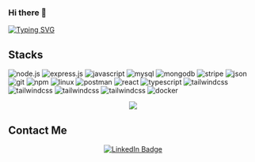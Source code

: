 ### Hi there 👋

[![Typing SVG](https://readme-typing-svg.demolab.com/?lines=I'm+Wajeeh+UL+Hassan)](https://git.io/typing-svg)

## Stacks

[Solidity]: https://img.shields.io/badge/Solidity-000000?style=for-the-badge&logo=Solidity

![node.js](https://img.shields.io/badge/-node.js-000?&style=for-the-badge&logo=node.js)
![express.js](https://img.shields.io/badge/-express.js-000?&style=for-the-badge&logo=express.js)
![javascript](https://img.shields.io/badge/-javascript-000?&style=for-the-badge&logo=javascript)
![mysql](https://img.shields.io/badge/-mysql-000?&style=for-the-badge&logo=mysql)
![mongodb](https://img.shields.io/badge/-mongodb-000?&style=for-the-badge&logo=mongodb)
![stripe](https://img.shields.io/badge/-stripe-000?&style=for-the-badge&logo=stripe)
![json](https://img.shields.io/badge/-json-000?&style=for-the-badge&logo=json)
![git](https://img.shields.io/badge/-git-000?&style=for-the-badge&logo=git)
![npm](https://img.shields.io/badge/-npm-000?&style=for-the-badge&logo=npm)
![linux](https://img.shields.io/badge/-linux-000?&style=for-the-badge&logo=linux)
![postman](https://img.shields.io/badge/-postman-000?&style=for-the-badge&logo=postman)
![react](https://img.shields.io/badge/-react-000?&style=for-the-badge&logo=react)
![typescript](https://img.shields.io/badge/-typescript-000?&style=for-the-badge&logo=typescript)
![tailwindcss](https://img.shields.io/badge/-html5-000?&style=for-the-badge&logo=html5)
![tailwindcss](https://img.shields.io/badge/-css3-000?&style=for-the-badge&logo=css3)
![tailwindcss](https://img.shields.io/badge/-bootstrap-000?&style=for-the-badge&logo=bootstrap)
![tailwindcss](https://img.shields.io/badge/-tailwindcss-000?&style=for-the-badge&logo=tailwindcss)
![docker](https://img.shields.io/badge/-docker-000?&style=for-the-badge&logo=docker)

<p align="center"> <img src="https://komarev.com/ghpvc/?username=cwajeeh&label=Profile%20views&color=0e75b6&style=flat" /> </p>

<h2>Contact Me</h2>
<div align="center">
<div>
  <a href="https://www.linkedin.com/in/wajeeh-ul-hassan-5b81421bb/">
    <img src="https://img.shields.io/badge/LinkedIn-blue?style=for-the-badge&logo=linkedin&logoColor=white" alt="LinkedIn Badge"/>
  </a>
  </div>
</div>
<br>
